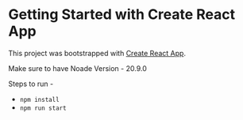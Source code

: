 # Getting Started with Create React App

This project was bootstrapped with [Create React App](https://github.com/facebook/create-react-app).

Make sure to have Noade Version - 20.9.0

Steps to run -

- `npm install`
- `npm run start`
